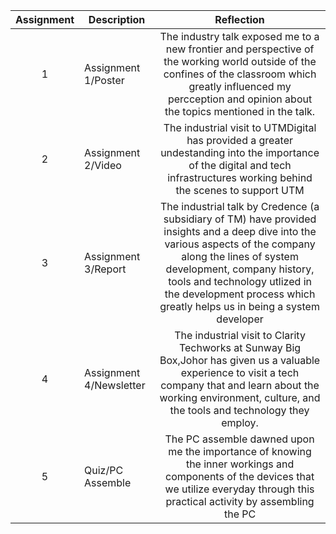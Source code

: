 | Assignment | Description  | Reflection |
| :-----: |  ------ | :-----: | 
| 1 | Assignment 1/Poster | The industry talk exposed me to a new frontier and perspective of the working world outside of the confines of the classroom which greatly influenced my percception and opinion about the topics mentioned in the talk. | 
| 2 | Assignment 2/Video | The industrial visit to UTMDigital has provided a greater undestanding into the importance of the digital and tech infrastructures working behind the scenes to support UTM |
| 3 | Assignment 3/Report | The industrial talk by Credence (a subsidiary of TM) have provided insights and a deep dive into the various aspects of the company along the lines of system development, company history, tools and technology utlized in the development process which greatly helps us in being a system developer | 
| 4 | Assignment 4/Newsletter | The industrial visit to Clarity Techworks at Sunway Big Box,Johor has given us a valuable experience to visit a tech company that and learn about the working environment, culture, and the tools and technology they employ. |
| 5 | Quiz/PC Assemble | The PC assemble dawned upon me the importance of knowing the inner workings and components of the devices that we utilize everyday through this practical activity by assembling the PC|
